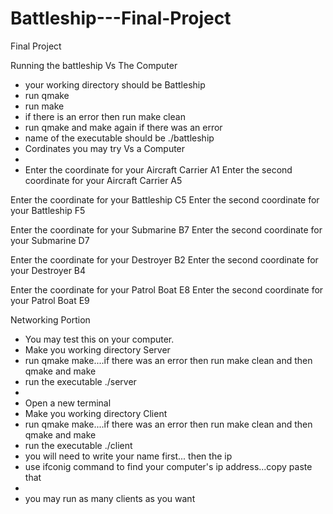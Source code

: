 Battleship---Final-Project
==========================

Final Project

Running the battleship Vs The Computer

- your working directory should be Battleship
- run qmake
- run make
- if there is an error then run make clean
- run qmake and make again if there was an error 
- name of the executable should be ./battleship
- Cordinates you may try Vs a Computer
- 
- Enter the coordinate for your Aircraft Carrier
A1
Enter the second coordinate for your Aircraft Carrier
A5

Enter the coordinate for your Battleship
C5
Enter the second coordinate for your Battleship
F5

Enter the coordinate for your Submarine
B7
Enter the second coordinate for your Submarine
D7

Enter the coordinate for your Destroyer
B2
Enter the second coordinate for your Destroyer
B4

Enter the coordinate for your Patrol Boat
E8
Enter the second coordinate for your Patrol Boat
E9


Networking Portion

- You may test this on your computer. 
- Make you working directory Server
- run qmake make....if there was an error then run make clean and then qmake and make
- run the executable   ./server
- 
- Open a new terminal
- Make you working directory Client
- run qmake make....if there was an error then run make clean and then qmake and make
- run the executable   ./client
- you will need to write your name first... then the ip 
- use ifconig command to find your computer's ip address...copy paste that
- 
- you may run as many clients as you want
